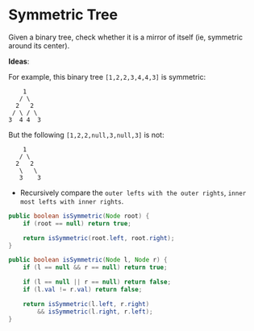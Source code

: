 # Symmetric Tree

Given a binary tree, check whether it is a mirror of itself (ie, symmetric around its center).

**Ideas**:

For example, this binary tree `[1,2,2,3,4,4,3]` is symmetric:
```
    1
   / \
  2   2
 / \ / \
3  4 4  3
```

But the following `[1,2,2,null,3,null,3]` is not:
```
    1
   / \
  2   2
   \   \
   3    3

```
- Recursively compare the `outer lefts with the outer rights`, `inner most lefts with inner rights`.

```java
public boolean isSymmetric(Node root) {
    if (root == null) return true;

    return isSymmetric(root.left, root.right);
}

public boolean isSymmetric(Node l, Node r) {
    if (l == null && r == null) return true;

    if (l == null || r == null) return false;
    if (l.val != r.val) return false;

    return isSymmetric(l.left, r.right) 
        && isSymmetric(l.right, r.left);
}

```